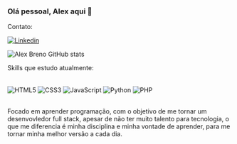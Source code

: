 ### Olá pessoal, Alex aqui 👋
Contato:

[![Linkedin](https://img.shields.io/badge/LinkedIn-0077B5?style=for-the-badge&logo=linkedin&logoColor=white)](https://www.linkedin.com/in/alex-breno-viana/)


![Alex Breno GitHub stats](https://github-readme-stats.vercel.app/api?username=DevAlexBreno&show_icons=true&theme=dracula)

Skills que estudo atualmente:
<div style="display: inline_block"><br/>
  <img align="center" src="https://img.shields.io/badge/HTML5-E34F26?style=for-the-badge&logo=html5&logoColor=white" alt="HTML5" />
  <img align="center" src="https://img.shields.io/badge/CSS3-1572B6?style=for-the-badge&logo=css3&logoColor=white" alt="CSS3" />
  <img align="center" src="https://img.shields.io/badge/JavaScript-F7DF1E?style=for-the-badge&logo=javascript&logoColor=black" alt="JavaScript" />
  <img align="center" src="https://img.shields.io/badge/Python-14354C?style=for-the-badge&logo=python&logoColor=white" alt="Python" />
  <img align="center" src="https://img.shields.io/badge/PHP-777BB4?style=for-the-badge&logo=php&logoColor=white" alt="PHP" />
</div><br/>

Focado em aprender programação, com o objetivo de me tornar um desenvovledor full stack, apesar de não ter muito talento para tecnologia, o que me diferencia é minha disciplina e minha vontade de aprender, para me tornar minha melhor versão a cada dia.


